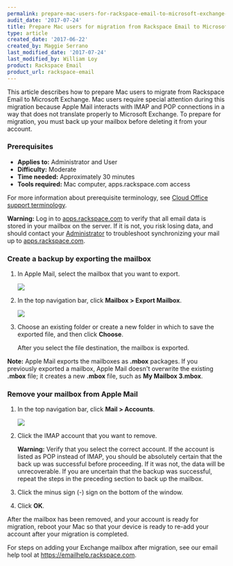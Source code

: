 ```yaml
---
permalink: prepare-mac-users-for-rackspace-email-to-microsoft-exchange-migration/
audit_date: '2017-07-24'
title: Prepare Mac users for migration from Rackspace Email to Microsoft Exchange
type: article
created_date: '2017-06-22'
created_by: Maggie Serrano
last_modified_date: '2017-07-24'
last_modified_by: William Loy
product: Rackspace Email
product_url: rackspace-email
---
```


This article describes how to prepare Mac users to migrate from Rackspace Email to Microsoft Exchange. Mac users require special attention during this migration because Apple Mail interacts with IMAP and POP connections in a way that does not translate properly to Microsoft Exchange. To prepare for migration, you must back up your mailbox before deleting it from your account.

### Prerequisites

- **Applies to:** Administrator and User
- **Difficulty:** Moderate
- **Time needed:** Approximately 30 minutes
- **Tools required:** Mac computer, apps.rackspace.com access

For more information about prerequisite terminology, see [Cloud Office support terminology](/how-to/cloud-office-support-terminology/).

**Warning:** Log in to [apps.rackspace.com](https://apps.rackspace.com/index.php) to verify that all email data is stored in your mailbox on the server. If it is not, you risk losing data, and should contact your [Administrator](/how-to/cloud-office-support-terminology/) to troubleshoot synchronizing your mail up to [apps.rackspace.com](https://apps.rackspace.com/index.php).

### Create a backup by exporting the mailbox

1. In Apple Mail, select the mailbox that you want to export.

   <img src="{% asset_path rackspace-email/prepare-mac-users-for-rackspace-email-to-microsoft-exchange-migration/selectMailbox.png %}" />

2. In the top navigation bar, click **Mailbox > Export Mailbox**.

   <img src="{% asset_path rackspace-email/prepare-mac-users-for-rackspace-email-to-microsoft-exchange-migration/selectExportMailbox.png %}" />

3. Choose an existing folder or create a new folder in which to save the exported file, and then click **Choose**.

   After you select the file destination, the mailbox is exported.

**Note:** Apple Mail exports the mailboxes as **.mbox** packages. If you previously exported a mailbox, Apple Mail doesn't overwrite the existing **.mbox** file; it creates a new **.mbox** file, such as **My Mailbox 3.mbox**.

### Remove your mailbox from Apple Mail

1. In the top navigation bar, click **Mail > Accounts**.

   <img src="{% asset_path rackspace-email/prepare-mac-users-for-rackspace-email-to-microsoft-exchange-migration/selectMailAccounts.png %}" />

2. Click the IMAP account that you want to remove.

   **Warning:** Verify that you select the correct account. If the account is listed as POP instead of IMAP, you should be absolutely certain that the back up was successful before proceeding. If it was not, the data will be unrecoverable. If you are uncertain that the backup was successful, repeat the steps in the preceding section to back up the mailbox.

3. Click the minus sign (-) sign on the bottom of the window.
4. Click **OK**.

After the mailbox has been removed, and your account is ready for migration, reboot your Mac so that your device is ready to re-add your account after your migration is completed.

For steps on adding your Exchange mailbox after migration, see our email help tool at https://emailhelp.rackspace.com.
